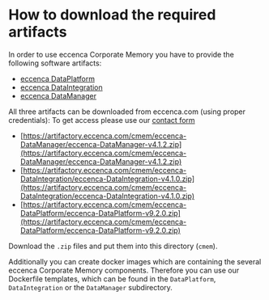 # How to download the required artifacts

In order to use eccenca Corporate Memory you have to provide the following software artifacts:

- [eccenca DataPlatform](DataPlatform/README.md)
- [eccenca DataIntegration](DataIntegration/README.md)
- [eccenca DataManager](DataManager/README.md)

All three artifacts can be downloaded from eccenca.com (using proper credentials):
To get access please use our [contact form](https://www.eccenca.com/en/company-contact.html)

- [https://artifactory.eccenca.com/cmem/eccenca-DataManager/eccenca-DataManager-v4.1.2.zip](https://artifactory.eccenca.com/cmem/eccenca-DataManager/eccenca-DataManager-v4.1.2.zip)
- [https://artifactory.eccenca.com/cmem/eccenca-DataIntegration/eccenca-DataIntegration-v4.1.0.zip](https://artifactory.eccenca.com/cmem/eccenca-DataIntegration/eccenca-DataIntegration-v4.1.0.zip)
- [https://artifactory.eccenca.com/cmem/eccenca-DataPlatform/eccenca-DataPlatform-v9.2.0.zip](https://artifactory.eccenca.com/cmem/eccenca-DataPlatform/eccenca-DataPlatform-v9.2.0.zip)

Download the `.zip` files and put them into this directory (`cmem`).

Additionally you can create docker images which are containing the several eccenca Corporate Memory components.
Therefore you can use our Dockerfile templates, which can be found in the `DataPlatform`, `DataIntegration` or the `DataManager` subdirectory.
